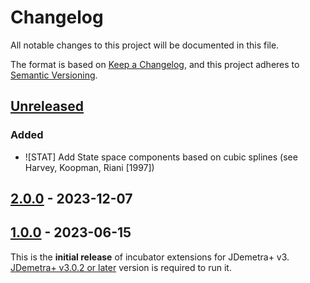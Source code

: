 # Changelog

All notable changes to this project will be documented in this file.

The format is based on [Keep a Changelog](https://keepachangelog.com/en/1.0.0/), and this project adheres
to [Semantic Versioning](https://semver.org/spec/v2.0.0.html).

## [Unreleased]

### Added

- ![STAT] Add State space components based on cubic splines (see Harvey, Koopman, Riani [1997])


## [2.0.0] - 2023-12-07

## [1.0.0] - 2023-06-15

This is the **initial release** of incubator extensions for JDemetra+ v3.  
[JDemetra+ v3.0.2 or later](https://github.com/jdemetra/jdplus-main) version is required to run it.

[Unreleased]: https://github.com/jdemetra/jdplus-incubator/compare/v2.0.0...HEAD
[2.0.0]: https://github.com/jdemetra/jdplus-incubator/compare/v1.0.0...v2.0.0
[1.0.0]: https://github.com/jdemetra/jdplus-incubator/releases/tag/v1.0.0
